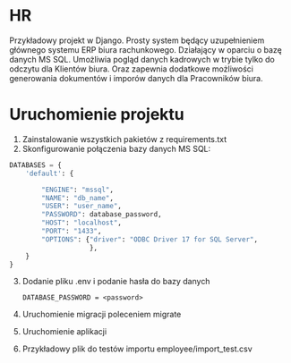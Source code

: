 # HR

Przykładowy projekt w Django.
Prosty system będący uzupełnieniem głównego systemu ERP biura rachunkowego.
Działający w oparciu o bazę danych MS SQL.
Umożliwia pogląd danych kadrowych w trybie tylko do odczytu dla Klientów biura.
Oraz zapewnia dodatkowe możliwości generowania dokumentów i imporów danych dla Pracowników biura.


# Uruchomienie projektu

1) Zainstalowanie wszystkich pakietów z requirements.txt
2) Skonfigurowanie połączenia bazy danych MS SQL:
```python
DATABASES = {
    'default': {

        "ENGINE": "mssql",
        "NAME": "db_name",
        "USER": "user_name",
        "PASSWORD": database_password,
        "HOST": "localhost",
        "PORT": "1433",
        "OPTIONS": {"driver": "ODBC Driver 17 for SQL Server",
                    },
    }
}

```

3) Dodanie pliku .env i podanie hasła do bazy danych

    ```dotenv
    DATABASE_PASSWORD = <password>
    ```
4) Uruchomienie migracji poleceniem migrate
5) Uruchomienie aplikacji
7) Przykładowy plik do testów importu employee/import_test.csv
